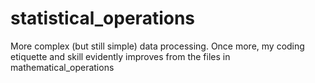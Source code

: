 # statistical_operations
More complex (but still simple) data processing. Once more, my coding etiquette and skill evidently improves from the files in mathematical_operations
